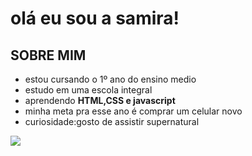 # olá eu sou a samira!
 
 ## SOBRE MIM 
- estou cursando o 1º ano do ensino medio
- estudo em uma escola integral
- aprendendo **HTML,CSS e javascript**
- minha meta pra esse ano é comprar um celular novo
- curiosidade:gosto de assistir supernatural

![](https://i.pinimg.com/originals/32/b9/fd/32b9fdec5a5c5e067e637821b5e52f0e.gif)
